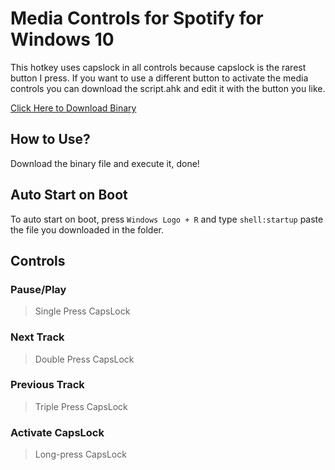 
# Media Controls for Spotify for Windows 10
This hotkey uses capslock in all controls because capslock is the rarest button I press. If you want to use a different button to activate the media controls you can download the script.ahk and edit it with the button you like.

[Click Here to Download Binary](https://github.com/jayceedaily/ahk-media_controls/releases/download/v1.0.1-stable/ahk-media_controlsv1.0.1.exe)
## How to Use?
Download the binary file and execute it, done! 
## Auto Start on Boot
To auto start on boot, press `` Windows Logo + R `` and type `shell:startup` paste the file you downloaded in the folder.
## Controls
### Pause/Play
>Single Press CapsLock
### Next Track
>Double Press CapsLock
### Previous Track
>Triple Press CapsLock
### Activate CapsLock
> Long-press CapsLock
